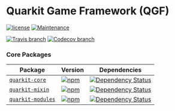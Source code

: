 # Quarkit Game Framework (QGF)

[![license](https://img.shields.io/github/license/kesslerdev/quarkit.svg?maxAge=2592000&style=flat-square)](https://github.com/kesslerdev/quarkit/blob/master/LICENSE)
[![Maintenance](https://img.shields.io/maintenance/yes/2017.svg?maxAge=2592000&style=flat-square)]()

[![Travis branch](https://img.shields.io/travis/kesslerdev/quarkit/master.svg?maxAge=2592000&style=flat-square)](https://travis-ci.org/kesslerdev/quarkit)
[![Codecov branch](https://img.shields.io/codecov/c/github/kesslerdev/quarkit/master.svg?maxAge=2592000&style=flat-square)](https://codecov.io/gh/kesslerdev/quarkit)

### Core Packages

| Package | Version | Dependencies |
|--------|-------|------------|
| [`quarkit-core`](/packages/quarkit-core) | [![npm](https://img.shields.io/npm/v/quarkit-core.svg?maxAge=259200&style=flat-square)](https://www.npmjs.com/package/quarkit-core) | [![Dependency Status](https://david-dm.org/kesslerdev/quarkit.svg?path=packages/quarkit-core&style=flat-square)](https://david-dm.org/kesslerdev/quarkit?path=packages/quarkit-core) |
| [`quarkit-mixin`](/packages/quarkit-mixin) | [![npm](https://img.shields.io/npm/v/quarkit-mixin.svg?maxAge=2592000&style=flat-square)](https://www.npmjs.com/package/quarkit-mixin) | [![Dependency Status](https://david-dm.org/kesslerdev/quarkit.svg?path=packages/quarkit-mixin&style=flat-square)](https://david-dm.org/kesslerdev/quarkit?path=packages/quarkit-mixin) |
| [`quarkit-modules`](/packages/quarkit-modules) | [![npm](https://img.shields.io/npm/v/quarkit-mixin.svg?maxAge=2592000&style=flat-square)](https://www.npmjs.com/package/quarkit-modules) | [![Dependency Status](https://david-dm.org/kesslerdev/quarkit.svg?path=packages/quarkit-modules&style=flat-square)](https://david-dm.org/kesslerdev/quarkit?path=packages/quarkit-modules) |
